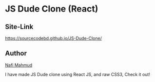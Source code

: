 # JS Dude Clone (React)
## Site-Link
https://sourcecodebd.github.io/JS-Dude-Clone/

## Author 
[Nafi Mahmud][author]

[author]: https://sourcecodebd.github.io/nafi.com/
I have made JS Dude clone using React JS, and raw CSS3, Check it out!
